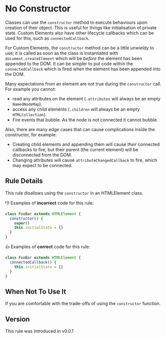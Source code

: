 # No Constructor

Classes can use the `constructor` method to execute behaviours upon creation of their object. This is useful for things like initialisation of private state. Custom Elements also have other lifecycle callbacks which can be used for this, such as `connectedCallback`.

For Custom Elements, the `constructor` method can be a little unwieldy to use; it is called as soon as the class is instantiated with `document.createElement` which will be _before_ the element has been appended to the DOM. It can be simpler to put code within the `connectedCallback` which is fired when the element has been appended into the DOM.

Many expectations from an element are not true during the `constructor` call. For example you cannot:

- read any attributes on the element (`.attributes` will always be an empty `NamedNodeMap`).
- access any child elements (`.children` will always be an empty `HTMLCollection`).
- Fire events that bubble. As the node is not connected it cannot bubble.

Also, there are many edge cases that can cause complications inside the constructor, for example:

- Creating child elements and appending them will cause _their_ connected callbacks to fire, but their parent (the current element) will be disconnected from the DOM.
- Changing attributes will cause `attributeChangedCallback` to fire, which may expect to be connected.

## Rule Details

This rule disallows using the `constructor` in an HTMLElement class.

👎 Examples of **incorrect** code for this rule:

```js
class FooBar extends HTMLElement {
  constructor() {
    super()
    this.initialState = {}
  }
}
```

👍 Examples of **correct** code for this rule:

```js
class FooBar extends HTMLElement {
  connectedCallback() {
    this.initialState = {}
  }
}
```

## When Not To Use It

If you are comfortable with the trade-offs of using the `constructor` function.

## Version

This rule was introduced in v0.0.1
